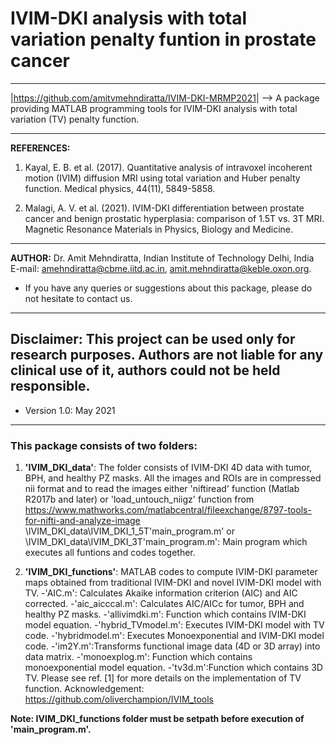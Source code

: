 # IVIM-DKI analysis with total variation penalty funtion in prostate cancer
---------------------------------------------------------------------------------

|<https://github.com/amitvmehndiratta/IVIM-DKI-MRMP2021>|
--> A package providing MATLAB programming tools for IVIM-DKI analysis with total
variation (TV) penalty function.

---------------------------------------------------------------------------------
**REFERENCES:** 
1. Kayal, E. B. et al. (2017). Quantitative analysis of intravoxel 
incoherent motion (IVIM) diffusion MRI using total variation and Huber penalty function. 
Medical physics, 44(11), 5849-5858.

2. Malagi, A. V. et al. (2021). IVIM-DKI differentiation between prostate cancer 
and benign prostatic hyperplasia: comparison of 1.5T vs. 3T MRI. 
Magnetic Resonance Materials in Physics, Biology and Medicine.
---------------------------------------------------------------------------------
**AUTHOR:** Dr. Amit Mehndiratta, Indian Institute of Technology Delhi, India 
E-mail: <amehndiratta@cbme.iitd.ac.in>, <amit.mehndiratta@keble.oxon.org>.
- If you have any queries or suggestions about this package, 
    please do not hesitate to contact us.
---------------------------------------------------------------------------------
**Disclaimer:** This project can be used only for research purposes. Authors are 
not liable for any clinical use of it, authors could not be held responsible.
---------------------------------------------------------------------------------
- Version 1.0: May 2021
---------------------------------------------------------------------------------

### This package consists of two folders:

1. **'IVIM_DKI_data'**: The folder consists of IVIM-DKI 4D data with tumor, BPH, 
and healthy PZ masks. All the images and ROIs are in compressed nii format and to 
read the images either 'niftiread' function (Matlab R2017b and later) or 
'load_untouch_niigz' function from
https://www.mathworks.com/matlabcentral/fileexchange/8797-tools-for-nifti-and-analyze-image
\IVIM_DKI_data\IVIM_DKI_1_5T\'main_program.m' or \IVIM_DKI_data\IVIM_DKI_3T\'main_program.m': 
Main program which executes all funtions and codes together.

2. **'IVIM_DKI_functions'**: MATLAB codes to compute IVIM-DKI parameter maps obtained from 
traditional IVIM-DKI and novel IVIM-DKI model with TV. 
-'AIC.m': Calculates Akaike information criterion (AIC) and AIC corrected.
-'aic_aicccal.m': Calculates AIC/AICc for tumor, BPH and healthy PZ masks.
-'allivimdki.m': Function which contains IVIM-DKI model equation.
-'hybrid_TVmodel.m': Executes IVIM-DKI model with TV code.
-'hybridmodel.m': Executes Monoexponential and IVIM-DKI model code. 
-'im2Y.m':Transforms functional image data (4D or 3D array) into data matrix.
-'monoexplog.m': Function which contains monoexponential model equation.
-'tv3d.m':Function which contains 3D TV.
Please see ref. [1] for more details on the implementation of TV function.
Acknowledgement: https://github.com/oliverchampion/IVIM_tools

**Note: IVIM_DKI_functions folder must be setpath before execution of 'main_program.m'.**
